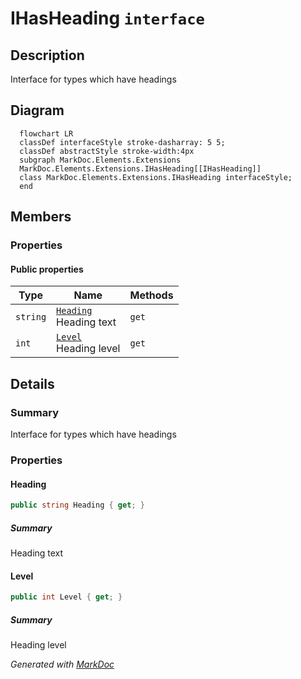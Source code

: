 # IHasHeading `interface`

## Description
Interface for types which have headings

## Diagram
```mermaid
  flowchart LR
  classDef interfaceStyle stroke-dasharray: 5 5;
  classDef abstractStyle stroke-width:4px
  subgraph MarkDoc.Elements.Extensions
  MarkDoc.Elements.Extensions.IHasHeading[[IHasHeading]]
  class MarkDoc.Elements.Extensions.IHasHeading interfaceStyle;
  end
```

## Members
### Properties
#### Public  properties
| Type | Name | Methods |
| --- | --- | --- |
| `string` | [`Heading`](#heading)<br>Heading text | `get` |
| `int` | [`Level`](#level)<br>Heading level | `get` |

## Details
### Summary
Interface for types which have headings

### Properties
#### Heading
```csharp
public string Heading { get; }
```
##### Summary
Heading text

#### Level
```csharp
public int Level { get; }
```
##### Summary
Heading level

*Generated with* [*MarkDoc*](https://github.com/hailstorm75/MarkDoc.Core)
